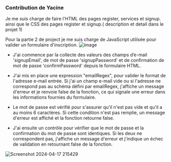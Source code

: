 ### Contribution de Yacine 

Je me suis charge de faire l'HTML  des  pages register, services et signup. ainsi que le CSS des pages register et signup.( description et detail dans le projet 1)

 Pour la partie 2 de project je me suis charge de JavaScript utilisée pour valider un formulaire d'inscription.
 ![image](https://github.com/mekency/PerlesDeLuxeU3/assets/162185403/76d446b1-286f-4647-b6f6-f1cb347edd42)

- J'ai commence par la collecte des valeurs des champs d’e-mail 'signupEmail', de mot de passe 'signupPassword' et de confirmation de mot de passe 'confirmPassword' depuis le formulaire HTML.

- J'ai mis en place une expression  "emailRegex", pour valider le format de l'adresse e-mail entrée. Si j'ai un champ e-mail vide ou si l'adresse ne correspond pas au schéma défini par emailRegex, j'affiche un message d'erreur et je renvoie false de la fonction, ce qui signale une erreur dans les informations fournies du formulaire.

-  Le mot de passe est vérifié pour s'assurer qu'il n'est pas vide et qu'il a au moins 6 caractères. Si cette condition n'est pas remplie, un message d'erreur est affiché et la fonction retourne false.

-  J'ai ensuite un contrôle pour vérifier que le mot de passe et la confirmation du mot de passe sont identiques. Si les deux ne correspondent pas, j'affiche un message d'erreur et j'indique un échec de validation en retournant false de la fonction.

  ![Screenshot 2024-04-17 215429](https://github.com/mekency/PerlesDeLuxeU3/assets/162185403/2198606c-f5a6-4f57-9fdb-fe1b6c23e5e3)


